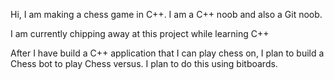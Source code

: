 Hi, I am making a chess game in C++. I am a C++ noob and also a Git noob.

I am currently chipping away at this project while learning C++

After I have build a C++ application that I can play chess on, I plan to build a Chess bot to play Chess versus.
I plan to do this using bitboards.
